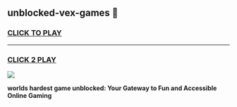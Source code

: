 
## unblocked-vex-games 👋
<h3>
<a href="https://premium.freeplayer.one?title=unblocked-vex-games&ref=14F">CLICK TO PLAY</a></h3>
<hr>

<h3>
<a href="https://premium.freeplayer.one?title=unblocked-vex-games&ref=14F">CLICK 2 PLAY</a>
  
</h3>

<a href="https://premium.freeplayer.one?title=unblocked-vex-games&ref=12F/"><img src="https://clearcache.store/games.png"></a>


**worlds hardest game unblocked: Your Gateway to Fun and Accessible Online Gaming**
